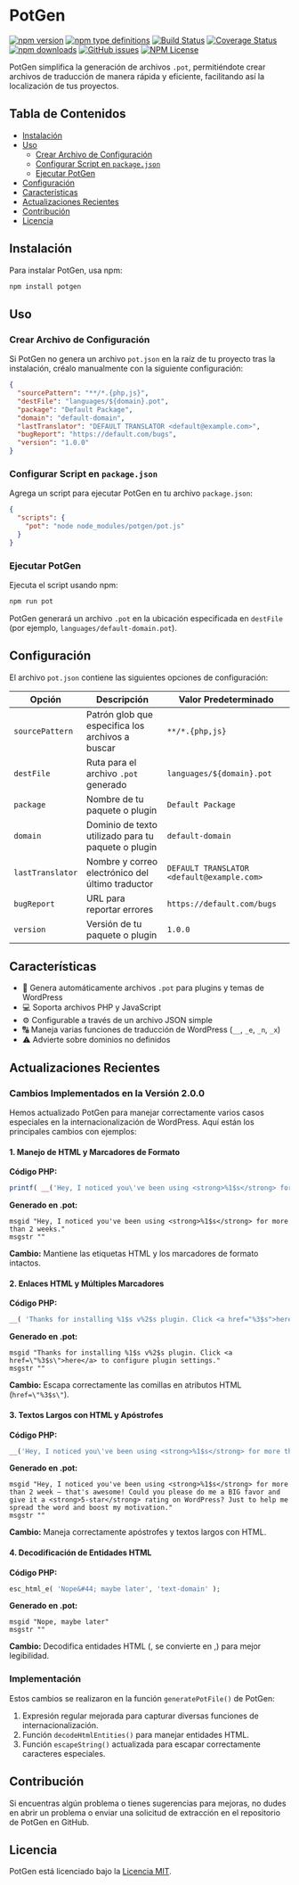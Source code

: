 # PotGen
[![npm version](https://img.shields.io/npm/v/potgen.svg)](https://npmjs.org/package/potgen)
[![npm type definitions](https://img.shields.io/npm/types/potgen)](https://npmjs.org/package/potgen)
[![Build Status](https://img.shields.io/github/workflow/status/fremmede/potgen/CI)](https://github.com/fremmede/potgen/actions)
[![Coverage Status](https://img.shields.io/codecov/c/github/fremmede/potgen)](https://codecov.io/gh/fremmede/potgen)
[![npm downloads](https://img.shields.io/npm/dm/potgen.svg)](https://npmjs.org/package/potgen)
[![GitHub issues](https://img.shields.io/github/issues/fremmede/potgen)](https://github.com/fremmede/potgen/issues)
[![NPM License](https://img.shields.io/npm/l/potgen)](https://npmjs.org/package/potgen)

PotGen simplifica la generación de archivos `.pot`, permitiéndote crear archivos de traducción de manera rápida y eficiente, facilitando así la localización de tus proyectos.

## Tabla de Contenidos

- [Instalación](#instalación)
- [Uso](#uso)
  - [Crear Archivo de Configuración](#crear-archivo-de-configuración)
  - [Configurar Script en `package.json`](#configurar-script-en-packagejson)
  - [Ejecutar PotGen](#ejecutar-potgen)
- [Configuración](#configuración)
- [Características](#características)
- [Actualizaciones Recientes](#actualizaciones-recientes)
- [Contribución](#contribución)
- [Licencia](#licencia)

## Instalación

Para instalar PotGen, usa npm:

```bash
npm install potgen
```

## Uso

### Crear Archivo de Configuración

Si PotGen no genera un archivo `pot.json` en la raíz de tu proyecto tras la instalación, créalo manualmente con la siguiente configuración:

```json
{
  "sourcePattern": "**/*.{php,js}",
  "destFile": "languages/${domain}.pot",
  "package": "Default Package",
  "domain": "default-domain",
  "lastTranslator": "DEFAULT TRANSLATOR <default@example.com>",
  "bugReport": "https://default.com/bugs",
  "version": "1.0.0"
}
```

### Configurar Script en `package.json`

Agrega un script para ejecutar PotGen en tu archivo `package.json`:

```json
{
  "scripts": {
    "pot": "node node_modules/potgen/pot.js"
  }
}
```

### Ejecutar PotGen

Ejecuta el script usando npm:

```bash
npm run pot
```

PotGen generará un archivo `.pot` en la ubicación especificada en `destFile` (por ejemplo, `languages/default-domain.pot`).

## Configuración

El archivo `pot.json` contiene las siguientes opciones de configuración:

| Opción            | Descripción                                             | Valor Predeterminado                      |
|-------------------|---------------------------------------------------------|-------------------------------------------|
| `sourcePattern`   | Patrón glob que especifica los archivos a buscar        | `**/*.{php,js}`                           |
| `destFile`        | Ruta para el archivo `.pot` generado                    | `languages/${domain}.pot`                 |
| `package`         | Nombre de tu paquete o plugin                           | `Default Package`                         |
| `domain`          | Dominio de texto utilizado para tu paquete o plugin     | `default-domain`                          |
| `lastTranslator`  | Nombre y correo electrónico del último traductor        | `DEFAULT TRANSLATOR <default@example.com>`|
| `bugReport`       | URL para reportar errores                               | `https://default.com/bugs`                |
| `version`         | Versión de tu paquete o plugin                          | `1.0.0`                                   |

## Características

- 🚀 Genera automáticamente archivos `.pot` para plugins y temas de WordPress
- 💻 Soporta archivos PHP y JavaScript
- ⚙️ Configurable a través de un archivo JSON simple
- 🔠 Maneja varias funciones de traducción de WordPress (`__`, `_e`, `_n`, `_x`)
- ⚠️ Advierte sobre dominios no definidos

## Actualizaciones Recientes

### Cambios Implementados en la Versión 2.0.0

Hemos actualizado PotGen para manejar correctamente varios casos especiales en la internacionalización de WordPress. Aquí están los principales cambios con ejemplos:

#### 1. Manejo de HTML y Marcadores de Formato

**Código PHP:**
```php
printf( __('Hey, I noticed you\'ve been using <strong>%1$s</strong> for more than 2 weeks.', 'text-domain'), 'WC Swift QR Payment' );
```

**Generado en .pot:**
```
msgid "Hey, I noticed you've been using <strong>%1$s</strong> for more than 2 weeks."
msgstr ""
```

**Cambio:** Mantiene las etiquetas HTML y los marcadores de formato intactos.

#### 2. Enlaces HTML y Múltiples Marcadores

**Código PHP:**
```php
__( 'Thanks for installing %1$s v%2$s plugin. Click <a href="%3$s">here</a> to configure plugin settings.', 'text-domain' )
```

**Generado en .pot:**
```
msgid "Thanks for installing %1$s v%2$s plugin. Click <a href=\"%3$s\">here</a> to configure plugin settings."
msgstr ""
```

**Cambio:** Escapa correctamente las comillas en atributos HTML (`href=\"%3$s\"`).

#### 3. Textos Largos con HTML y Apóstrofes

**Código PHP:**
```php
__('Hey, I noticed you\'ve been using <strong>%1$s</strong> for more than 2 week – that's awesome! Could you please do me a BIG favor and give it a <strong>5-star</strong> rating on WordPress? Just to help me spread the word and boost my motivation.', 'text-domain')
```

**Generado en .pot:**
```
msgid "Hey, I noticed you've been using <strong>%1$s</strong> for more than 2 week – that's awesome! Could you please do me a BIG favor and give it a <strong>5-star</strong> rating on WordPress? Just to help me spread the word and boost my motivation."
msgstr ""
```

**Cambio:** Maneja correctamente apóstrofes y textos largos con HTML.

#### 4. Decodificación de Entidades HTML

**Código PHP:**
```php
esc_html_e( 'Nope&#44; maybe later', 'text-domain' );
```

**Generado en .pot:**
```
msgid "Nope, maybe later"
msgstr ""
```

**Cambio:** Decodifica entidades HTML (&#44; se convierte en ,) para mejor legibilidad.

### Implementación

Estos cambios se realizaron en la función `generatePotFile()` de PotGen:

1. Expresión regular mejorada para capturar diversas funciones de internacionalización.
2. Función `decodeHtmlEntities()` para manejar entidades HTML.
3. Función `escapeString()` actualizada para escapar correctamente caracteres especiales.

## Contribución

Si encuentras algún problema o tienes sugerencias para mejoras, no dudes en abrir un problema o enviar una solicitud de extracción en el repositorio de PotGen en GitHub.

## Licencia

PotGen está licenciado bajo la [Licencia MIT](https://opensource.org/licenses/MIT).